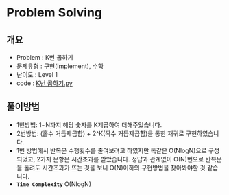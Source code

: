# Problem Solving

## 개요

- Problem : K번 곱하기
- 문제유형 : 구현(Implement), 수학
- 난이도 : Level 1
- code : [K번 곱하기.py](https://kdt-gitlab.elice.io/yjk5309/algorithm-study-02/-/blob/master/2주차/2021-01-03/정소원/K번%20곱하기.py)

## 풀이방법

- 1번방법: 1~N까지 해당 숫자를 K제곱하여 더해주었습니다.
- 2번방법: (홀수 거듭제곱합) + 2^K(짝수 거듭제곱합)을 통한 재귀로 구현하였습니다.
- 1번 방법에서 반복문 수행횟수를 줄여보려고 하였지만 똑같은 O(NlogN)으로 구성되었고, 2가지 문항은 시간초과를 받았습니다. 정답과 관계없이 O(N)번으로 반복문을 돌려도 시간초과가 뜨는 것을 보니 O(N)이하의 구현방법을 찾아봐야할 것 같습니다.
- **`Time Complexity`** O(NlogN)
